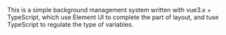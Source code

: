 This is a simple background management system written with vue3.x + TypeScript, which use Element UI to complete the part of layout, and tuse TypeScript to regulate the type of variables.
